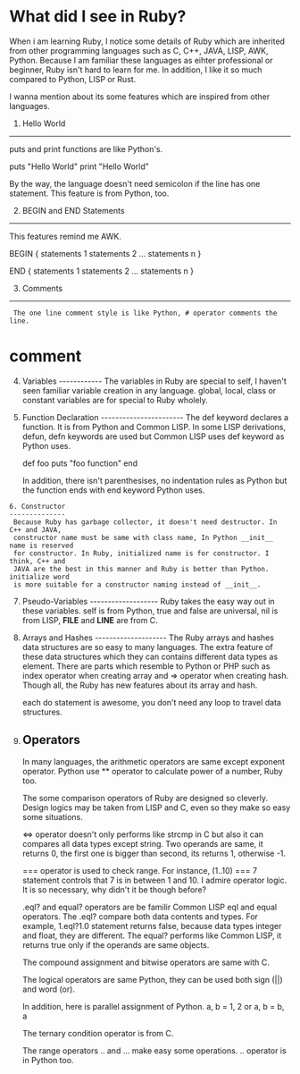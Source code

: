 What did I see in Ruby?
======================

 When i am learning Ruby, I notice some details of Ruby which are inherited from
other programming languages such as C, C++, JAVA, LISP, AWK, Python. Because I am
familiar these languages as eihter professional or beginner, Ruby isn't hard to
learn for me. In addition, I like it so much compared to Python, LISP or Rust.

 I wanna mention about its some features which are inspired from other languages.

 1. Hello World
 --------------
  puts and print functions are like Python's.
  
  puts "Hello World"
  print "Hello World"

  By the way, the language doesn't need semicolon if the line has one statement.
  This feature is from Python, too.

 2. BEGIN and END Statements
 ---------------------------
  This features remind me AWK.

  BEGIN {
    statements 1
    statements 2
		...
    statements n
  }

  END {
    statements 1
    statements 2
		...
    statements n
  }

  3. Comments
  -----------
	 The one line comment style is like Python, # operator comments the line.
 
   # comment

  4. Variables
	------------
	 The variables in Ruby are special to self, I haven't seen familiar variable
	 creation in any language. global, local, class or constant variables are for
	 special to Ruby wholely.

  5. Function Declaration
	-----------------------
	 The def keyword declares a function. It is from Python and Common LISP. In some
	 LISP derivations, defun, defn keywords are used but Common LISP uses def keyword
	 as Python uses.

	 def foo
	 		 puts "foo function"
	 end

	 In addition, there isn't parenthesises, no indentation rules as Python but the
	 function ends with end keyword Python uses.

	6. Constructor
	--------------
	 Because Ruby has garbage collector, it doesn't need destructor. In C++ and JAVA,
	 constructor name must be same with class name, In Python __init__ name is reserved
	 for constructor. In Ruby, initialized name is for constructor. I think, C++ and 
	 JAVA are the best in this manner and Ruby is better than Python. initialize word
	 is more suitable for a constructor naming instead of __init__.
	  
  7. Pseudo-Variables
	-------------------
	 Ruby takes the easy way out in these variables. self is from Python, true and 
	 false are universal, nil is from LISP, __FILE__ and __LINE__ are from C.

  8. Arrays and Hashes
	--------------------
	 The Ruby arrays and hashes data structures are so easy to many languages. The
	 extra feature of these data structures which they can contains different data
	 types as element. There are parts which resemble to Python or PHP such as index
	 operator when creating array and => operator when creating hash. Though all, the
	 Ruby has new features about its array and hash.

	 each do statement is awesome, you don't need any loop to travel data structures.

  9. Operators
	   ----------
	 In many languages, the arithmetic operators are same except exponent operator.
	 Python use ** operator to calculate power of a number, Ruby too.

	 The some comparison operators of Ruby are designed so cleverly. Design logics may
	 be taken from LISP and C, even so they make so easy some situations.

	 <=> operator doesn't only performs like strcmp in C but also it can compares all
	 data types except string. Two operands are same, it returns 0, the first one is
	 bigger than second, its returns 1, otherwise -1.

	 === operator is used to check range. For instance, (1..10) === 7 statement controls
	 that 7 is in between 1 and 10. I admire operator logic. It is so necessary, why
	 didn't it be though before?

	 .eql? and equal? operators are be familir Common LISP eql and equal operators. 
	 The .eql? compare both data contents and types. For example, 1.eql?1.0 statement
	 returns false, because data types integer and float, they are different. The equal?
	 performs like Common LISP, it returns true only if the operands are same objects.

	 The compound assignment and bitwise operators are same with C.

	 The logical operators are same Python, they can be used both sign (||) and word (or).

	 In addition, here is parallel assignment of Python.
	 a, b = 1, 2  or  a, b = b, a

	 The ternary condition operator is from C.

	 The range operators .. and ... make easy some operations. .. operator is in Python too.